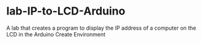 # lab-IP-to-LCD-Arduino
A lab that creates a program to display the IP address of a computer on the LCD in the Arduino Create Environment

